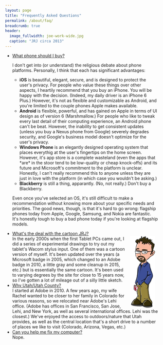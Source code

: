 ```yaml
---
layout: page
title: "Frequently Asked Questions"
permalink: /about/faq/
breadcrumb: true
header:
  image_fullwidth: joe-work-wide.jpg
  caption: "JRJ circa 2013"
---
```

<ul class="accordion" data-accordion>
  <li class="accordion-navigation">
    <a href="#panel1a">What phone should I buy?</a>
    <div id="panel1a" class="content">
        <p>I don't get into (or understand) the religious debate about phone platforms. Personally, I think that each has significant advantages:</p>
        <ul>
          <li><strong>iOS</strong> is beautiful, elegant, secure, and is designed to protect the user's privacy. For people who value these things over other aspects, I heartily recommend that you buy an iPhone. You will be happy with the decision. (Indeed, my daily driver is an iPhone 6 Plus.) However, it's not as flexible and customizable as Android, and you're limited to the couple phones Apple makes available. </li>
          <li><strong>Android</strong> is flexible, powerful, and has gained on Apple in terms of UI design as of version 6 (Marshmallow.) For people who like to tweak every last detail of their computing experience, an Android phone can't be beat. However, the inability to get consistent updates (unless you buy a Nexus phone from Google) severely degrades security, and Google's business model doesn't optimize for the user's privacy.</li>
          <li><strong>Windows Phone</strong> is an elegantly designed operating system that places everythig at the user's fingertips on the home screen. However, it's app store is a complete wasteland (even the apps that *are* in the stoor tend to be low-quality or cheap knock-offs) and its future and Microsoft's commitment to the platform is unclear. Honestly, I can't really recommend this to anyone unless they are just in love with the platform (in which case you wouldn't be asking.)</li>
          <li><strong>Blackberry</strong> is still a thing, apparantly. (No, not really.) Don't buy a Blackberry.</li>
         </ul>
         <p>Even once you've selected an OS, it's still difficult to make a recommendation without knowing more about your specific needs and priorities. The good news, though, is that it's hard to go wrong: flagship phones today from Apple, Google, Samsung, and Nokia are fantastic. It's honestly tough to buy a bad phone today if you're looking at flagship models.</p>
    </div>
  </li>
  <li class="accordion-navigation">
    <a href="#panel2a">What's the deal with the cartoon JRJ?</a>
    <div id="panel2a" class="content">
        <a href="/images/galleries/jrjheadshots/jrj-toon.png"><img src="/images/galleries/jrjheadshots/jrj-toon.png" align="right" width="83" hspace="10"/></a>
        In the early 2000s when the first Tablet PCs came out, I did a series of experimental drawings to try out my tablet's Wacom stylus input. One of them was a cartoon version of myself. It's been updated over the years (a Microsoft badge in 2005, which changed to an Adobe badge in 2010, a little gray and some cleanup in 2015, etc.) but is essentially the same cartoon. It's been used to varying degrees by the site for close to 15 years now, so I've gotten a lot of mileage out of a silly little sketch.
    </div>
  </li>
  <li class="accordion-navigation">
    <a href="#panel3a">Why Utah/Utah County?</a>
    <div id="panel3a" class="content">
        I started at Adobe in 2010. A few years ago, my wife Rachel wanted to be closer to her family in Colorado for various reasons, so we relocated near Adobe's Lehi office. (Adobe has offices in San Francisco, San Jose, Lehi, and New York, as well as several international offices. Lehi was the closest.) We've enjoyed the access to outdoors/nature that Utah provides, as well as the central location that's a short drive to a number of places we like to visit (Colorado, Arizona, Vegas, etc.) 
    </div>
  </li>
  <li class="accordion-navigation">
    <a href="#panel4a">Can you help me fix my computer?</a>
    <div id="panel4a" class="content">
        Nope.
    </div>
  </li>
</ul>
